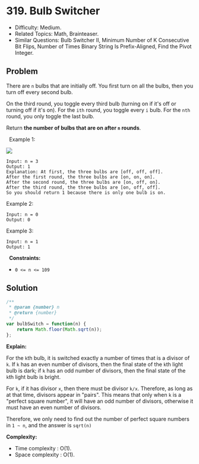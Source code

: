 # 319. Bulb Switcher

- Difficulty: Medium.
- Related Topics: Math, Brainteaser.
- Similar Questions: Bulb Switcher II, Minimum Number of K Consecutive Bit Flips, Number of Times Binary String Is Prefix-Aligned, Find the Pivot Integer.

## Problem

There are `n` bulbs that are initially off. You first turn on all the bulbs, then you turn off every second bulb.

On the third round, you toggle every third bulb (turning on if it's off or turning off if it's on). For the `ith` round, you toggle every `i` bulb. For the `nth` round, you only toggle the last bulb.

Return **the number of bulbs that are on after `n` rounds**.

 
Example 1:

![](https://assets.leetcode.com/uploads/2020/11/05/bulb.jpg)

```
Input: n = 3
Output: 1
Explanation: At first, the three bulbs are [off, off, off].
After the first round, the three bulbs are [on, on, on].
After the second round, the three bulbs are [on, off, on].
After the third round, the three bulbs are [on, off, off]. 
So you should return 1 because there is only one bulb is on.
```

Example 2:

```
Input: n = 0
Output: 0
```

Example 3:

```
Input: n = 1
Output: 1
```

 
**Constraints:**


	
- `0 <= n <= 109`



## Solution

```javascript
/**
 * @param {number} n
 * @return {number}
 */
var bulbSwitch = function(n) {
    return Math.floor(Math.sqrt(n));
};
```

**Explain:**

For the `k`th bulb, it is switched exactly a number of times that is a divisor of `k`. If `k` has an even number of divisors, then the final state of the `k`th light bulb is dark; if `k` has an odd number of divisors, then the final state of the `k`th light bulb is bright.


For `k`, if it has divisor `x`, then there must be divisor `k/x`. Therefore, as long as at that time, divisors appear in "pairs". This means that only when `k` is a "perfect square number", it will have an odd number of divisors, otherwise it must have an even number of divisors.

Therefore, we only need to find out the number of perfect square numbers in `1 ~ n`, and the answer is `sqrt(n)`

**Complexity:**

* Time complexity : O(1).
* Space complexity : O(1).
